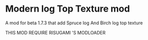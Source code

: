 # Modern log Top Texture mod
A mod for beta 1.7.3 that add Spruce log And Birch log top texture

THIS MOD REQUIRE RISUGAMI 'S MODLOADER
